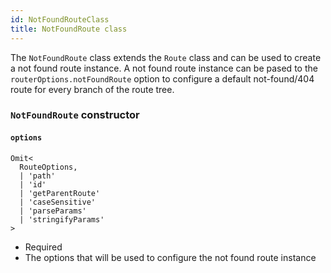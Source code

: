 ```yaml
---
id: NotFoundRouteClass
title: NotFoundRoute class
---
```


The `NotFoundRoute` class extends the `Route` class and can be used to create a not found route instance. A not found route instance can be pased to the `routerOptions.notFoundRoute` option to configure a default not-found/404 route for every branch of the route tree.

### `NotFoundRoute` constructor

#### `options`

```tsx
Omit<
  RouteOptions,
  | 'path'
  | 'id'
  | 'getParentRoute'
  | 'caseSensitive'
  | 'parseParams'
  | 'stringifyParams'
>
```

- Required
- The options that will be used to configure the not found route instance
